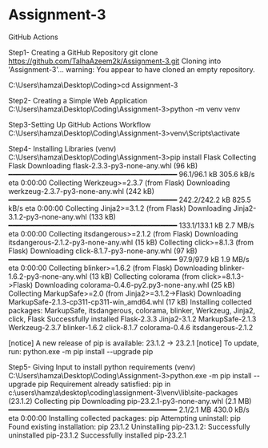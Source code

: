 # Assignment-3
GitHub Actions

Step1- Creating a GitHub Repository
git clone https://github.com/TalhaAzeem2k/Assignment-3.git
Cloning into 'Assignment-3'...
warning: You appear to have cloned an empty repository.

C:\Users\hamza\Desktop\Coding>cd Assignment-3


Step2- Creating a Simple Web Application
C:\Users\hamza\Desktop\Coding\Assignment-3>python -m venv venv



Step3-Setting Up GitHub Actions Workflow
C:\Users\hamza\Desktop\Coding\Assignment-3>venv\Scripts\activate



Step4- Installing Libraries
(venv) C:\Users\hamza\Desktop\Coding\Assignment-3>pip install Flask
Collecting Flask
  Downloading flask-2.3.3-py3-none-any.whl (96 kB)
     ━━━━━━━━━━━━━━━━━━━━━━━━━━━━━━━━━━━━━━━━ 96.1/96.1 kB 305.6 kB/s eta 0:00:00
Collecting Werkzeug>=2.3.7 (from Flask)
  Downloading werkzeug-2.3.7-py3-none-any.whl (242 kB)
     ━━━━━━━━━━━━━━━━━━━━━━━━━━━━━━━━━━━━━━━━ 242.2/242.2 kB 825.5 kB/s eta 0:00:00
Collecting Jinja2>=3.1.2 (from Flask)
  Downloading Jinja2-3.1.2-py3-none-any.whl (133 kB)
     ━━━━━━━━━━━━━━━━━━━━━━━━━━━━━━━━━━━━━━━━ 133.1/133.1 kB 2.7 MB/s eta 0:00:00
Collecting itsdangerous>=2.1.2 (from Flask)
  Downloading itsdangerous-2.1.2-py3-none-any.whl (15 kB)
Collecting click>=8.1.3 (from Flask)
  Downloading click-8.1.7-py3-none-any.whl (97 kB)
     ━━━━━━━━━━━━━━━━━━━━━━━━━━━━━━━━━━━━━━━━ 97.9/97.9 kB 1.9 MB/s eta 0:00:00
Collecting blinker>=1.6.2 (from Flask)
  Downloading blinker-1.6.2-py3-none-any.whl (13 kB)
Collecting colorama (from click>=8.1.3->Flask)
  Downloading colorama-0.4.6-py2.py3-none-any.whl (25 kB)
Collecting MarkupSafe>=2.0 (from Jinja2>=3.1.2->Flask)
  Downloading MarkupSafe-2.1.3-cp311-cp311-win_amd64.whl (17 kB)
Installing collected packages: MarkupSafe, itsdangerous, colorama, blinker, Werkzeug, Jinja2, click, Flask
Successfully installed Flask-2.3.3 Jinja2-3.1.2 MarkupSafe-2.1.3 Werkzeug-2.3.7 blinker-1.6.2 click-8.1.7 colorama-0.4.6 itsdangerous-2.1.2

[notice] A new release of pip is available: 23.1.2 -> 23.2.1
[notice] To update, run: python.exe -m pip install --upgrade pip


Step5- Giving Input to install python requirements
(venv) C:\Users\hamza\Desktop\Coding\Assignment-3>python.exe -m pip install --upgrade pip
Requirement already satisfied: pip in c:\users\hamza\desktop\coding\assignment-3\venv\lib\site-packages (23.1.2)
Collecting pip
  Downloading pip-23.2.1-py3-none-any.whl (2.1 MB)
     ━━━━━━━━━━━━━━━━━━━━━━━━━━━━━━━━━━━━━━━━ 2.1/2.1 MB 430.0 kB/s eta 0:00:00
Installing collected packages: pip
  Attempting uninstall: pip
    Found existing installation: pip 23.1.2
    Uninstalling pip-23.1.2:
      Successfully uninstalled pip-23.1.2
Successfully installed pip-23.2.1
